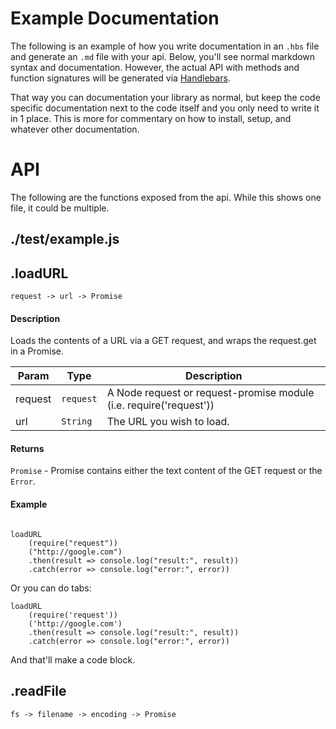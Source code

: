 # Example Documentation

The following is an example of how you write documentation in an `.hbs` file and generate an `.md` file with your api. Below, you'll see normal markdown syntax and documentation. However, the actual API with methods and function signatures will be generated via [Handlebars](http://handlebarsjs.com/).

That way you can documentation your library as normal, but keep the code specific documentation next to the code itself and you only need to write it in 1 place. This is more for commentary on how to install, setup, and whatever other documentation.

# API

The following are the functions exposed from the api. While this shows one file, it could be multiple.

<!-- Note that the markup below is for Handlebars markup.
The squiggly braces represent places where you can put Handlebars block expressions and variables.
It will then inject the text there for you. The output string will be
a document you can write out as an `.md` file. --> 
## ./test/example.js

## .loadURL
`request -> url -> Promise`


#### Description
Loads the contents of a URL via a GET request, and wraps the request.get in a Promise.

| Param    | Type                 | Description                   |
| ------   | -------------------- | ----------------------------- |
| request  | <code>request</code> | A Node request or request-promise module (i.e. require('request')) |
| url      | <code>String</code>  | The URL you wish to load.     |

#### Returns
<code>Promise</code> - Promise contains either the text content of the GET request or the <code>Error</code>.

#### Example
<pre><code class="language-javascript">
loadURL
    (require("request"))
    ("http://google.com")
    .then(result => console.log("result:", result))
    .catch(error => console.log("error:", error))
</code></pre>

Or you can do tabs:

    loadURL
        (require('request'))
        ('http://google.com')
        .then(result => console.log("result:", result))
        .catch(error => console.log("error:", error))

And that'll make a code block.

## .readFile
`fs -> filename -> encoding -> Promise`